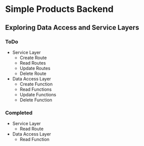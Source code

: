 # Simple Products Backend
## Exploring Data Access and Service Layers

### ToDo
- Service Layer
    - Create Route
    - Read Routes
    - Update Routes
    - Delete Route
- Data Access Layer
    - Create Function
    - Read Functions
    - Update Functions
    - Delete Function

### Completed
- Service Layer
    - Read Route
- Data Access Layer
    - Read Function